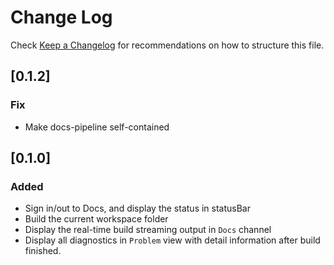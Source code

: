 # Change Log

Check [Keep a Changelog](http://keepachangelog.com/) for recommendations on how to structure this file.

## [0.1.2]
### Fix
- Make docs-pipeline self-contained

## [0.1.0]
### Added
- Sign in/out to Docs, and display the status in statusBar
- Build the current workspace folder
- Display the real-time build streaming output in `Docs` channel
- Display all diagnostics in `Problem` view with detail information after build finished.
